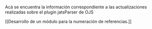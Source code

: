 Acá se encuentra la información correspondiente a las actualizaciones realizadas sobre el plugin jatsParser de OJS 

[[Desarrollo de un módulo para la numeración de referencias.]]